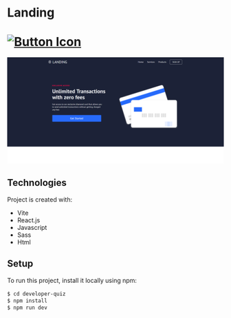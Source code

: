 # Landing⠀⠀⠀⠀⠀⠀⠀⠀  ⠀⠀⠀⠀⠀⠀⠀⠀⠀⠀⠀⠀⠀⠀⠀⠀  ⠀⠀⠀⠀[![Button Icon]](https://joaomartinscode.github.io/todo_app/)
<!----------------------------------------------------------------------------->
[Button Icon]: https://img.shields.io/badge/-Live%20view-blueviolet

![alt text](landing.png)

## Technologies
Project is created with:
* Vite
* React.js
* Javascript
* Sass
* Html
	
## Setup
To run this project, install it locally using npm:

```
$ cd developer-quiz
$ npm install
$ npm run dev
```
